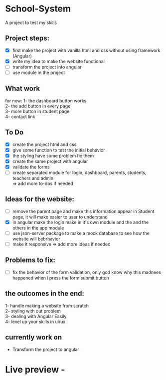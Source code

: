 # School-System
A project to test my skills

## Project steps:
- [x] first make the project with vanilla html and css without using framework (Angular)
- [X] write my idea to make the website functional
- [ ] transform the project into angular
- [ ] use module in the project 

## What work
for now:
1- the dashboard button works\
2- the add button in every page\
3- more button in student page\
4- contact link

## To Do
- [x] create the project html and css
- [x] give some function to test the initial behavior
- [X] the styling have some problem fix them
- [X] create the same project with angular
- [X] validate the forms
- [ ] create separated module for login, dashboard, parents, students, teachers and admin\
=> add more to-dos if needed

## Ideas for the website:
- [ ] remove the parent page and make this information appear in Student page, it will make easier to user to understand
- [X] in angular make the login make in it's own module and the and the others in the app module
- [ ] use json-server package to make a mock database to see how the website will bebrhavior
- [ ] make it responsive
=> add more ideas if needed

## Problems to fix:
- [ ] fix the behavior of the form validation, only god know why this madnees happened when i press the form submit button

## the outcomes in the end:
1- handle making a website from scratch\
2- styling with out problem\
3- dealing with Angular Easily\
4- level up your skills in ui/ux

## currently work on
- Transform the project to angular
# Live preview -
